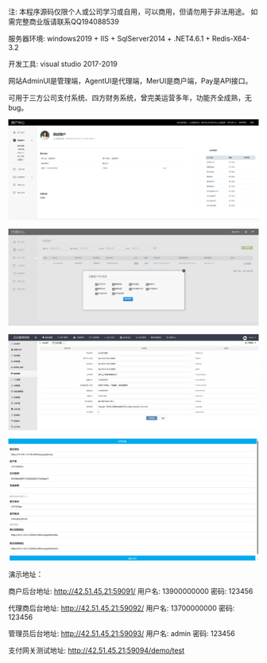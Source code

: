 注: 本程序源码仅限个人或公司学习或自用，可以商用，但请勿用于非法用途。
如需完整商业版请联系QQ194088539

服务器环境: windows2019 + IIS + SqlServer2014 + .NET4.6.1 + Redis-X64-3.2

开发工具: visual studio 2017-2019

网站AdminUI是管理端，AgentUI是代理端，MerUI是商户端，Pay是API接口。

可用于三方公司支付系统、四方财务系统，曾完美运营多年，功能齐全成熟，无bug。

![输入图片说明](img/1.png)

![输入图片说明](img/2.png)

![输入图片说明](img/3.png)

![输入图片说明](img/4.png)

演示地址：

商户后台地址: http://42.51.45.21:59091/
用户名: 13900000000    密码: 123456

代理商后台地址: http://42.51.45.21:59092/
用户名: 13700000000    密码: 123456

管理员后台地址: http://42.51.45.21:59093/
用户名: admin    密码: 123456

支付网关测试地址: http://42.51.45.21:59094/demo/test